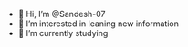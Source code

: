 - 👋 Hi, I’m @Sandesh-07
- 👀 I’m interested in leaning new information
- 🌱 I’m currently studying


<!---
Sandesh-07/Sandesh-07 is a ✨ special ✨ repository because its `README.md` (this file) appears on your GitHub profile.
You can click the Preview link to take a look at your changes.
--->
